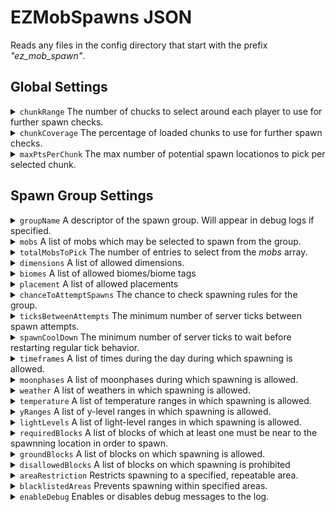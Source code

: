 # EZMobSpawns JSON 

Reads any files in the config directory that start with the prefix *"ez_mob_spawn"*.

## Global Settings

<details>
  <summary> <code>chunkRange</code> The number of chucks to select around each player to use for further spawn checks.</summary>
  
  > ##
  >
  > Defaults to 3.
  >
  > ##### Example: chunkRange = 3
  >
  > The areas highlighted in yellow show the chunks around each player that will be used for further spawn checks:
  > # <img src="https://github.com/ChirpyC/EZMobSpawns/blob/main/wikiPics/ex_range.png" width="600">
</details>
<details>
  <summary> <code>chunkCoverage</code> The percentage of loaded chunks to use for further spawn checks.</summary>
  
  > ##
  >
  > Defaults to 1.0.
  > 
  > ##### Example: 3 players, chunkRange = 3, chunkCoverage = 0.3
  >
  > The yellow squares show the chunks that have been randomly selected for additional spawn checks:
  > # <img src="https://github.com/ChirpyC/EZMobSpawns/blob/main/wikiPics/ex_chunkCoverage.png" width="600">
</details>
<details>
  <summary> <code>maxPtsPerChunk</code> The max number of potential spawn locationos to pick per selected chunk.</summary>
  
  > ##
  > 
  > Defaults to 100.
  > 
  > ##### Example: 1 player, chunkRange = 3, chunkCoverage = 0.44, maxPtsPerChunk = 3
  > 
  > The red x's show locations that have been randomly selected as potential spawn points:
  > <img src="https://github.com/ChirpyC/EZMobSpawns/blob/main/wikiPics/ex_maxPtsPerChunk.png" width="600">
</details>

## Spawn Group Settings

<details>
  <summary> <code>groupName</code> A descriptor of the spawn group. Will appear in debug logs if specified.</summary>
</details>
<details>
  <summary> <code>mobs</code> A list of mobs which may be selected to spawn from the group.</summary>

  > ##
  > 
  > - *mob*: the entity id of the mob to spawn
  > - *min*: (optional) the minimum number of the mob to spawn. If omitted, defaults to 1
  > - *max*: (optional) the maximum number of the mob to spawn. If omitted, defaults to 1
  > - *weight*: (optional) allows weighting of the mobs. If omitted, defaults to equal chance for each mob
  > - *limit*: (optional) limits the total number of that mob within a 256x256 range around the poential spawn point. If omitted, does not enforce a limit
  > 
  > #### Example: 
  > ```
  > "mobs": [
  >       {"mob":"minecraft:salmon", "min": 1, "max": 1, "weight": 1, "limit": 100},
  >       {"mob":"minecraft:cod", "min": 1, "max": 1, "weight": 1, "limit": 100},
  >       {"mob":"minecraft:tropical_fish", "min": 1, "max": 1, "weight": 1, "limit": 100}
  >     ]
  > ```
</details>
<details>
  <summary> <code>totalMobsToPick</code> The number of entries to select from the <i>mobs</i> array.</summary>

  > ##
  > 
  > Defaults to 1
  > 
  > #### Example: 
  > 
  > if the ```mobs``` array has 10 different mobs, and ```totalMobsToPick``` is 3, 3 of the 10 entries will be selected (repeats allowed) and the algorithm will run the fine-grained placement checks for each of the 3 selected mobs.
</details>
<details>
  <summary> <code>dimensions</code> A list of allowed dimensions.</summary>

  > ##
  > 
  > Defaults to all dimensions if omitted.
</details>
<details>
  <summary> <code>biomes</code> A list of allowed biomes/biome tags</summary>

  > ##
  > 
  > Defaults to all vanilla overworld biomes if omitted.
</details>
<details>
  <summary> <code>placement</code> A list of allowed placements</summary>

  > ##
  > 
  > Accepted values are: `surface`, `underground`, `in_water`,  `cave_water`, `in_lava`, `air`
  > 
  > Defaults to surface placement if omitted.
</details>
<details>
  <summary> <code>chanceToAttemptSpawns</code> The chance to check spawning rules for the group.</summary>

  > ##
  > 
  > Accepts float values 0.0 to 1.0 (inclusive). Defaults to 1.0 if omitted.
  > 
  > A value of 1.0 will always run further spawn checks, while a value of 0.0 will never run further spawn checks (and will consequently never trigger any spawns).
</details>
<details>
  <summary> <code>ticksBetweenAttempts</code> The minimum number of server ticks between spawn attempts.</summary>

  > ##
  > 
  > Accepts positive integer values. Defaults to 100 if omitted.
</details>
<details>
  <summary> <code>spawnCoolDown</code> The minimum number of server ticks to wait before restarting regular tick behavior.</summary>

  > ##
  > 
  > Accepts positive integer values. Defaults to 6000 if omitted.
</details>
<details>
  <summary> <code>timeframes</code> A list of times during the day during which spawning is allowed.</summary>

  > ##
  > 
  > Defaults to all times if omitted.
  > 
  > #### Example: 
  > ```
  > "timeframes": [{"start":  0, "end": 24000}]
  > ```
</details>
<details>
  <summary> <code>moonphases</code> A list of moonphases during which spawning is allowed.</summary>

  > ##
  > 
  > Defaults to all moonphases if omitted.
  > 
  > Note: Moonphases occur during both day and night. Use this with the timeframes array if only night-time moonphases are desired.
  > 
  > Accepted values are: `full`, `waning_gibbous`, `last_quarter`, `waning_crescent`,  `new`, `waxing_crescent`, `first_quarter`,  `waxing_gibbous`
  > 
  > #### Example: 
  > ```
  > "moonphases": ["full", "waning_gibbous", "last_quarter", "waning_crescent",  "new", "waxing_crescent", "first_quarter",  "waxing_gibbous"]
  > ```
</details>
<details>
  <summary> <code>weather</code> A list of weathers in which spawning is allowed.</summary>

  > ##
  > 
  > Defaults to all weathers if omitted.
  > 
  > Note: Moonphases occur during both day and night. Use this with the timeframes array if only night-time moonphases are desired.
  > 
  > Accepted values are: `none`, `rain`, `snow`, `storm`
  > 
  > #### Example: 
  > ```
  > "weather": ["NONE", "RAIN"]
  > ```
</details>
<details>
  <summary> <code>temperature</code> A list of temperature ranges in which spawning is allowed.</summary>

  > ##
  > 
  > Defaults to all temperatures if omitted.
  > 
  > #### Example: 
  > ```
  > "temperature": [{"start": -2.0,"end": 2.0}]
  > ```
</details>
<details>
  <summary> <code>yRanges</code> A list of y-level ranges in which spawning is allowed.</summary>

  > ##
  > 
  > Defaults to all y-levels if omitted.
  > 
  > #### Example: 
  > ```
  > "yRanges": [{"start": -64, "end":  265}]
  > ```
</details>
<details>
  <summary> <code>lightLevels</code> A list of light-level ranges in which spawning is allowed.</summary>

  > ##
  > 
  > Defaults to all light-levels if omitted.
  > 
  > #### Example: 
  > ```
  > "lightLevels": [{"start": 0, "end":  15}]
  > ```
</details>
<details>
  <summary> <code>requiredBlocks</code> A list of blocks of which at least one must be near to the spawnning location in order to spawn.</summary>

  > ##
  > 
  > Defaults to all blocks if omitted.
  > 
  > #### Example: Will only allow spawns if potential spawn location is near a hay block:
  > ```
  > "requiredBlocks": ["minecraft:hay"]
  > ```
</details>
<details>
  <summary> <code>groundBlocks</code> A list of blocks on which spawning is allowed.</summary>

  > ##
  > 
  > Defaults to all blocks  if omitted.
  > 
  > #### Example: 
  > ```
  > "groundBlocks": ["minecraft:stone","minecraft:deepslate"],
  > ```
</details>
<details>
  <summary> <code>disallowedBlocks</code> A list of blocks on which spawning is prohibited</summary>

  > ##
  > 
  > Defaults to no blocks if omitted.
  > 
  > #### Example: 
  > ```
  > "disallowedBlocks": ["minecraft:oak_leaves"]
  > ```
</details>
<details>
  <summary> <code>areaRestriction</code> Restricts spawning to a specified, repeatable area.</summary>

  > ##
  > 
  > - *areaSize*: the size of the area in chunks
  > - *repeat*: how frequently to repeat the area
  > - *offsestX*: (optional) the number chunks to offset the area by on the x-axis. If omitted, defaults to 0
  > - *offsestZ*: (optional) the number chunks to offset the area by on the z-axis. If omitted, defaults to 0
  > 
  > #### Example: 
  > ```
  > "areaRestrictions":[
  >      {"areaSize":1, "repeat": 2, "offsestX": 0, "offsestZ": 0},
  >      {"areaSize":1, "repeat": 2, "offsestX": 1, "offsestZ": 1}
  >    ]
  > ```
  > Spawning is permitted in the yellow and orange areas:
  > # <img src="https://github.com/ChirpyC/EZMobSpawns/blob/main/wikiPics/ex_areaRestriction.png" width="600">   
</details>
<details>
  <summary> <code>blacklistedAreas</code> Prevents spawning within specified areas.</summary>

  > ##
  > 
  > - *startX*: the min block x-coordinate of the area
  > - *endX*: the max block x-coordinate of the area
  > - *startZ*: the min block z-coordinate of the area
  > - *endZ*: the max block z-coordinate of the area
  > 
  > #### Example: 
  > ```
  > "blacklistedAreas":  [
  >       {"startX":-80, "endX": -80, "startZ": 80, "endZ": 80}
  >     ]
  > ```
  > Spawning is permitted in the yellow region:
  > # <img src="https://github.com/ChirpyC/EZMobSpawns/blob/main/wikiPics/ex_blacklistedAreas.png" width="600">   
</details>
<details>
  <summary> <code>enableDebug</code> Enables or disables debug messages to the log.</summary>

  > ##
  >
  > Defaults to false.
</details>
